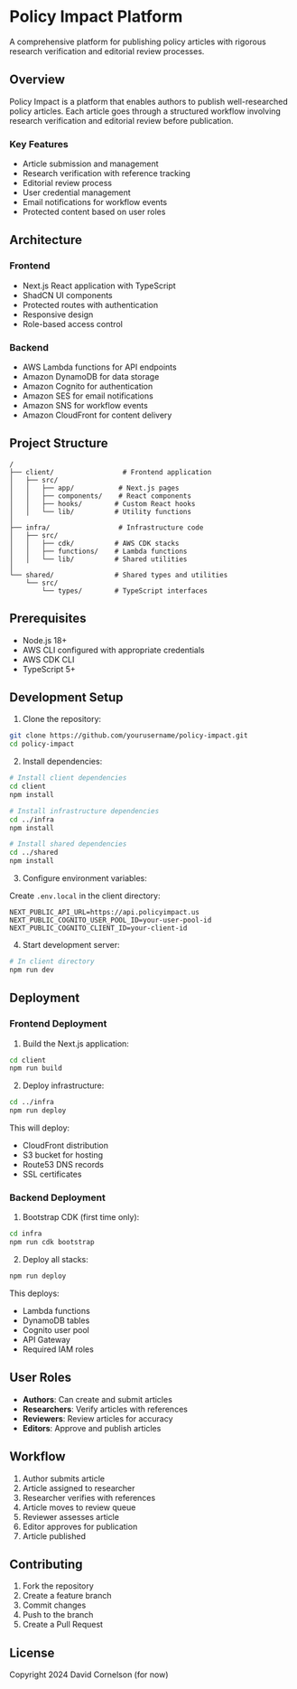 # Policy Impact Platform

A comprehensive platform for publishing policy articles with rigorous research verification and editorial review processes.

## Overview

Policy Impact is a platform that enables authors to publish well-researched policy articles. Each article goes through a structured workflow involving research verification and editorial review before publication.

### Key Features

- Article submission and management
- Research verification with reference tracking
- Editorial review process
- User credential management
- Email notifications for workflow events
- Protected content based on user roles

## Architecture

### Frontend
- Next.js React application with TypeScript
- ShadCN UI components
- Protected routes with authentication
- Responsive design
- Role-based access control

### Backend
- AWS Lambda functions for API endpoints
- Amazon DynamoDB for data storage
- Amazon Cognito for authentication
- Amazon SES for email notifications
- Amazon SNS for workflow events
- Amazon CloudFront for content delivery

## Project Structure

```
/
├── client/                 # Frontend application
│   ├── src/
│   │   ├── app/           # Next.js pages
│   │   ├── components/    # React components
│   │   ├── hooks/        # Custom React hooks
│   │   └── lib/          # Utility functions
│   
├── infra/                 # Infrastructure code
│   ├── src/
│   │   ├── cdk/          # AWS CDK stacks
│   │   ├── functions/    # Lambda functions
│   │   └── lib/          # Shared utilities
│   
└── shared/               # Shared types and utilities
    └── src/
        └── types/        # TypeScript interfaces
```

## Prerequisites

- Node.js 18+
- AWS CLI configured with appropriate credentials
- AWS CDK CLI
- TypeScript 5+

## Development Setup

1. Clone the repository:
```bash
git clone https://github.com/yourusername/policy-impact.git
cd policy-impact
```

2. Install dependencies:
```bash
# Install client dependencies
cd client
npm install

# Install infrastructure dependencies
cd ../infra
npm install

# Install shared dependencies
cd ../shared
npm install
```

3. Configure environment variables:

Create `.env.local` in the client directory:
```
NEXT_PUBLIC_API_URL=https://api.policyimpact.us
NEXT_PUBLIC_COGNITO_USER_POOL_ID=your-user-pool-id
NEXT_PUBLIC_COGNITO_CLIENT_ID=your-client-id
```

4. Start development server:
```bash
# In client directory
npm run dev
```

## Deployment

### Frontend Deployment

1. Build the Next.js application:
```bash
cd client
npm run build
```

2. Deploy infrastructure:
```bash
cd ../infra
npm run deploy
```

This will deploy:
- CloudFront distribution
- S3 bucket for hosting
- Route53 DNS records
- SSL certificates

### Backend Deployment

1. Bootstrap CDK (first time only):
```bash
cd infra
npm run cdk bootstrap
```

2. Deploy all stacks:
```bash
npm run deploy
```

This deploys:
- Lambda functions
- DynamoDB tables
- Cognito user pool
- API Gateway
- Required IAM roles

## User Roles

- **Authors**: Can create and submit articles
- **Researchers**: Verify articles with references
- **Reviewers**: Review articles for accuracy
- **Editors**: Approve and publish articles

## Workflow

1. Author submits article
2. Article assigned to researcher
3. Researcher verifies with references
4. Article moves to review queue
5. Reviewer assesses article
6. Editor approves for publication
7. Article published

## Contributing

1. Fork the repository
2. Create a feature branch
3. Commit changes
4. Push to the branch
5. Create a Pull Request

## License

Copyright 2024 David Cornelson (for now)
